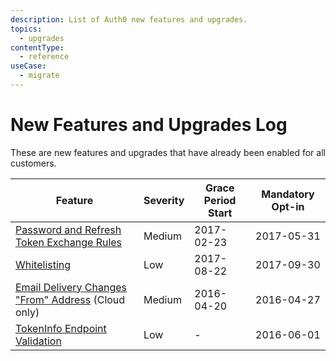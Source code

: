 ```yaml
---
description: List of Auth0 new features and upgrades.
topics:
  - upgrades
contentType:
  - reference
useCase:
  - migrate
---
```

# New Features and Upgrades Log

These are new features and upgrades that have already been enabled for all customers.

| Feature | Severity | Grace Period Start | Mandatory Opt-in | 
| -- | -- | -- | -- | 
| [Password and Refresh Token Exchange Rules](/product-lifecycle/upgrades/references/password-refresh-token-exchange-rules) | Medium | 2017-02-23 |  2017-05-31 |
| [Whitelisting](/product-lifecycle/upgrades/references/whitelisting-australia-europe) | Low | 2017-08-22 |  2017-09-30 |
| [Email Delivery Changes "From" Address](/product-lifecycle/upgrades/references/email-delivery) (Cloud only) | Medium | 2016-04-20 | 2016-04-27 |
| [TokenInfo Endpoint Validation](/product-lifecycle/upgrades/references/token-endpoint-validation) |  Low | - | 2016-06-01 |